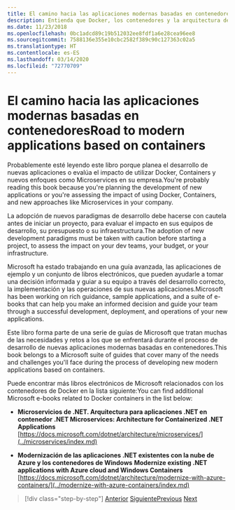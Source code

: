 ```yaml
---
title: El camino hacia las aplicaciones modernas basadas en contenedores
description: Entienda que Docker, los contenedores y la arquitectura de microservicios no constituyen una solución única para todos. Aquí encontrará algunas referencias que le ayudarán a decidir.
ms.date: 11/23/2018
ms.openlocfilehash: 0bc1adcd89c19b512032ee8fdf1a6e28cea96ee8
ms.sourcegitcommit: 7588136e355e10cbc2582f389c90c127363c02a5
ms.translationtype: HT
ms.contentlocale: es-ES
ms.lasthandoff: 03/14/2020
ms.locfileid: "72770709"
---
```

# <a name="road-to-modern-applications-based-on-containers"></a><span data-ttu-id="002e1-104">El camino hacia las aplicaciones modernas basadas en contenedores</span><span class="sxs-lookup"><span data-stu-id="002e1-104">Road to modern applications based on containers</span></span>

<span data-ttu-id="002e1-105">Probablemente esté leyendo este libro porque planea el desarrollo de nuevas aplicaciones o evalúa el impacto de utilizar Docker, Containers y nuevos enfoques como Microservices en su empresa.</span><span class="sxs-lookup"><span data-stu-id="002e1-105">You're probably reading this book because you're planning the development of new applications or you're assessing the impact of using Docker, Containers, and new approaches like Microservices in your company.</span></span>

<span data-ttu-id="002e1-106">La adopción de nuevos paradigmas de desarrollo debe hacerse con cautela antes de iniciar un proyecto, para evaluar el impacto en sus equipos de desarrollo, su presupuesto o su infraestructura.</span><span class="sxs-lookup"><span data-stu-id="002e1-106">The adoption of new development paradigms must be taken with caution before starting a project, to assess the impact on your dev teams, your budget, or your infrastructure.</span></span>

<span data-ttu-id="002e1-107">Microsoft ha estado trabajando en una guía avanzada, las aplicaciones de ejemplo y un conjunto de libros electrónicos, que pueden ayudarle a tomar una decisión informada y guiar a su equipo a través del desarrollo correcto, la implementación y las operaciones de sus nuevas aplicaciones.</span><span class="sxs-lookup"><span data-stu-id="002e1-107">Microsoft has been working on rich guidance, sample applications, and a suite of e-books that can help you make an informed decision and guide your team through a successful development, deployment, and operations of your new applications.</span></span>

<span data-ttu-id="002e1-108">Este libro forma parte de una serie de guías de Microsoft que tratan muchas de las necesidades y retos a los que se enfrentará durante el proceso de desarrollo de nuevas aplicaciones modernas basadas en contenedores.</span><span class="sxs-lookup"><span data-stu-id="002e1-108">This book belongs to a Microsoft suite of guides that cover many of the needs and challenges you'll face during the process of developing new modern applications based on containers.</span></span>

<span data-ttu-id="002e1-109">Puede encontrar más libros electrónicos de Microsoft relacionados con los contenedores de Docker en la lista siguiente:</span><span class="sxs-lookup"><span data-stu-id="002e1-109">You can find additional Microsoft e-books related to Docker containers in the list below:</span></span>

- <span data-ttu-id="002e1-110">**Microservicios de .NET. Arquitectura para aplicaciones .NET en contenedor** </span><span class="sxs-lookup"><span data-stu-id="002e1-110">**.NET Microservices: Architecture for Containerized .NET Applications** </span></span>\
  [https://docs.microsoft.com/dotnet/architecture/microservices/](../microservices/index.md)

- <span data-ttu-id="002e1-111">**Modernización de las aplicaciones .NET existentes con la nube de Azure y los contenedores de Windows** </span><span class="sxs-lookup"><span data-stu-id="002e1-111">**Modernize existing .NET applications with Azure cloud and Windows Containers** </span></span>\
  [https://docs.microsoft.com/dotnet/architecture/modernize-with-azure-containers/](../modernize-with-azure-containers/index.md)

>[!div class="step-by-step"]
><span data-ttu-id="002e1-112">[Anterior](docker-containers-images-and-registries.md)
>[Siguiente](docker-application-lifecycle/index.md)</span><span class="sxs-lookup"><span data-stu-id="002e1-112">[Previous](docker-containers-images-and-registries.md)
[Next](docker-application-lifecycle/index.md)</span></span>
